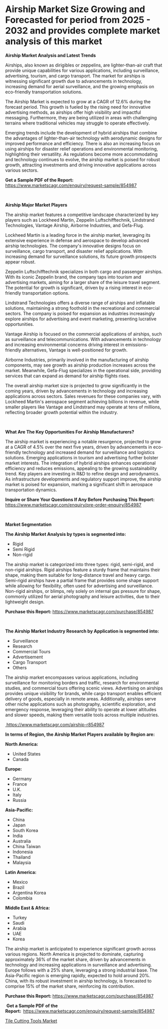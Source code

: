 <p><h1>Airship Market Size Growing and Forecasted for period from 2025 - 2032 and provides complete market analysis of this market</h1></p><p><strong>Airship Market Analysis and Latest Trends</strong></p>
<p><p>Airships, also known as dirigibles or zeppelins, are lighter-than-air craft that provide unique capabilities for various applications, including surveillance, advertising, tourism, and cargo transport. The market for airships is witnessing significant growth due to advancements in technology, increasing demand for aerial surveillance, and the growing emphasis on eco-friendly transportation solutions.</p><p>The Airship Market is expected to grow at a CAGR of 12.6% during the forecast period. This growth is fueled by the rising need for innovative advertising methods, as airships offer high visibility and impactful messaging. Furthermore, they are being utilized in areas with challenging terrains where traditional vehicles may struggle to operate effectively. </p><p>Emerging trends include the development of hybrid airships that combine the advantages of lighter-than-air technology with aerodynamic designs for improved performance and efficiency. There is also an increasing focus on using airships for disaster relief operations and environmental monitoring, highlighting their versatility. As regulations become more accommodating and technology continues to evolve, the airship market is poised for robust growth, attracting investments and driving innovative applications across various sectors.</p></p>
<p><strong>Get a Sample PDF of the Report:&nbsp;</strong> <a href="https://www.marketscagr.com/enquiry/request-sample/854987?utm_campaign=3127&utm_medium=2&utm_source=Github&utm_content=ia&utm_term=08042025&utm_id=airship">https://www.marketscagr.com/enquiry/request-sample/854987</a></p>
<p>&nbsp;</p>
<p><strong>Airship Major Market Players</strong></p>
<p><p>The airship market features a competitive landscape characterized by key players such as Lockheed Martin, Zeppelin Luftschifftechnik, Lindstrand Technologies, Vantage Airship, Airborne Industries, and Gefa-Flug. </p><p>Lockheed Martin is a leading force in the airship market, leveraging its extensive experience in defense and aerospace to develop advanced airship technologies. The company's innovative designs focus on surveillance, cargo transport, and disaster relief applications. With increasing demand for surveillance solutions, its future growth prospects appear robust.</p><p>Zeppelin Luftschifftechnik specializes in both cargo and passenger airships. With its iconic Zeppelin brand, the company taps into tourism and advertising markets, aiming for a larger share of the leisure travel segment. The potential for growth is significant, driven by a rising interest in eco-friendly transportation options.</p><p>Lindstrand Technologies offers a diverse range of airships and inflatable solutions, maintaining a strong foothold in the recreational and commercial sectors. The company is poised for expansion as industries increasingly explore airships for advertising and event marketing, presenting lucrative opportunities.</p><p>Vantage Airship is focused on the commercial applications of airships, such as surveillance and telecommunications. With advancements in technology and increasing environmental concerns driving interest in emissions-friendly alternatives, Vantage is well-positioned for growth.</p><p>Airborne Industries, primarily involved in the manufacturing of airship components, may see growth as airship production increases across the market. Meanwhile, Gefa-Flug specializes in the operational side, providing services that can expand as demand for airship flights rises.</p><p>The overall airship market size is projected to grow significantly in the coming years, driven by advancements in technology and increasing applications across sectors. Sales revenues for these companies vary, with Lockheed Martin's aerospace segment achieving billions in revenue, while smaller players like Vantage and Lindstrand may operate at tens of millions, reflecting broader growth potential within the industry.</p></p>
<p>&nbsp;</p>
<p><strong>What Are The Key Opportunities For Airship Manufacturers?</strong></p>
<p><p>The airship market is experiencing a notable resurgence, projected to grow at a CAGR of 4.5% over the next five years, driven by advancements in eco-friendly technology and increased demand for surveillance and logistics solutions. Emerging applications in tourism and advertising further bolster market interests. The integration of hybrid airships enhances operational efficiency and reduces emissions, appealing to the growing sustainability trend. Key players are investing in R&D to refine design and aerodynamics. As infrastructure developments and regulatory support improve, the airship market is poised for expansion, marking a significant shift in aerospace transportation dynamics.</p></p>
<p><strong>Inquire or Share Your Questions If Any Before Purchasing This Report:</strong> <a href="https://www.marketscagr.com/enquiry/pre-order-enquiry/854987?utm_campaign=3127&utm_medium=2&utm_source=Github&utm_content=ia&utm_term=08042025&utm_id=airship">https://www.marketscagr.com/enquiry/pre-order-enquiry/854987</a></p>
<p>&nbsp;</p>
<p><strong>Market Segmentation</strong></p>
<p><strong>The Airship Market Analysis by types is segmented into:</strong></p>
<p><ul><li>Rigid</li><li>Semi Rigid</li><li>Non-rigid</li></ul></p>
<p><p>The airship market is categorized into three types: rigid, semi-rigid, and non-rigid airships. Rigid airships feature a sturdy frame that maintains their shape, making them suitable for long-distance travel and heavy cargo. Semi-rigid airships have a partial frame that provides some shape support while allowing for flexibility, often used for advertising and surveillance. Non-rigid airships, or blimps, rely solely on internal gas pressure for shape, commonly utilized for aerial photography and leisure activities, due to their lightweight design.</p></p>
<p><strong>Purchase this Report:&nbsp;</strong><a href="https://www.marketscagr.com/purchase/854987?utm_campaign=3127&utm_medium=2&utm_source=Github&utm_content=ia&utm_term=08042025&utm_id=airship">https://www.marketscagr.com/purchase/854987</a></p>
<p>&nbsp;</p>
<p><strong>The Airship Market Industry Research by Application is segmented into:</strong></p>
<p><ul><li>Surveillance</li><li>Research</li><li>Commercial Tours</li><li>Advertisement</li><li>Cargo Transport</li><li>Others</li></ul></p>
<p><p>The airship market encompasses various applications, including surveillance for monitoring borders and traffic, research for environmental studies, and commercial tours offering scenic views. Advertising on airships provides unique visibility for brands, while cargo transport enables efficient delivery of goods, especially in remote areas. Additionally, airships serve other niche applications such as photography, scientific exploration, and emergency response, leveraging their ability to operate at lower altitudes and slower speeds, making them versatile tools across multiple industries.</p></p>
<p><a href="https://www.marketscagr.com/airship-r854987?utm_campaign=3127&utm_medium=2&utm_source=Github&utm_content=ia&utm_term=08042025&utm_id=airship">&nbsp;https://www.marketscagr.com/airship-r854987</a></p>
<p><strong>In terms of Region, the Airship Market Players available by Region are:</strong></p>
<p>
    <p> <strong> North America: </strong>
        <ul>
            <li>United States</li>
            <li>Canada</li>
        </ul>
        </p> 
    <p> <strong> Europe: </strong>
        <ul>
            <li>Germany</li>
            <li>France</li>
            <li>U.K.</li>
            <li>Italy</li>
            <li>Russia</li>
        </ul>
        </p> 
    <p> <strong> Asia-Pacific: </strong>
        <ul>
            <li>China</li>
            <li>Japan</li>
            <li>South Korea</li>
            <li>India</li>
            <li>Australia</li>
            <li>China Taiwan</li>
            <li>Indonesia</li>
            <li>Thailand</li>
            <li>Malaysia</li>
        </ul>
        </p> 
    <p> <strong> Latin America: </strong>
        <ul>
            <li>Mexico</li>
            <li>Brazil</li>
            <li>Argentina Korea</li>
            <li>Colombia</li>
        </ul>
        </p> 
    <p> <strong> Middle East & Africa: </strong>
        <ul>
            <li>Turkey</li>
            <li>Saudi</li>
            <li>Arabia</li>
            <li>UAE</li>
            <li>Korea</li>
        </ul>
    </p>
    </p>
<p><p>The airship market is anticipated to experience significant growth across various regions. North America is projected to dominate, capturing approximately 36% of the market share, driven by advancements in technology and increasing applications in surveillance and advertising. Europe follows with a 25% share, leveraging a strong industrial base. The Asia-Pacific region is emerging rapidly, expected to hold around 20%. China, with its robust investment in airship technology, is forecasted to comprise 15% of the market share, reinforcing its contribution.</p></p>
<p><strong>Purchase this Report: </strong><a href="https://www.marketscagr.com/purchase/854987?utm_campaign=3127&utm_medium=2&utm_source=Github&utm_content=ia&utm_term=08042025&utm_id=airship">https://www.marketscagr.com/purchase/854987</a></p>
<p>&nbsp;<strong>Get a Sample PDF of the Report:&nbsp;&nbsp;</strong><a href="https://www.marketscagr.com/enquiry/request-sample/854987?utm_campaign=3127&utm_medium=2&utm_source=Github&utm_content=ia&utm_term=08042025&utm_id=airship">https://www.marketscagr.com/enquiry/request-sample/854987</a></p>
<p><strong></strong></p>
<p><p><a href="https://github.com/mafuzakirju/Market-Research-Report-List-1/blob/main/tile-cutting-tools-market.md?utm_campaign=3127&utm_medium=2&utm_source=Github&utm_content=ia&utm_term=08042025&utm_id=airship">Tile Cutting Tools Market</a></p></p>